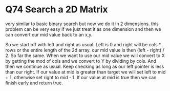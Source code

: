 # Q74 Search a 2D Matrix
very similar to basic binary search but now we do it in 2 dimensions.
this problem can be very easy if we just treat it as one dimension and then we
can convert our mid value back to an x,y.

So we start off with left and right as usual. Left is 0 and right will be 
cols * rows or the entire length of the 2d array. our mid value is then 
(left - right) / 2. So far the same. When we want to use our mid value 
we will convert to X by getting the mod of cols and we convert to Y by
dividing by cols. And then we continue as usual. Keep checking as long as our
left pointer is less than our right. If our value at mid is greater than target
we will set left to mid + 1. otherwise set right to mid - 1. If our value at
mid is true then we can finish early and return true.
